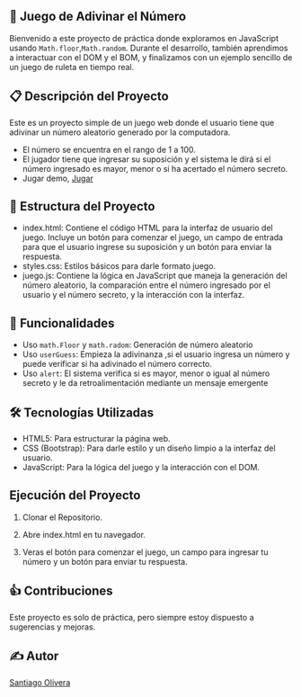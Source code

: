 ##  🎰 Juego de Adivinar el Número
Bienvenido a este proyecto de práctica donde exploramos  en JavaScript usando `Math.floor`,`Math.random`. Durante el desarrollo, también aprendimos a interactuar con el DOM y el BOM, y finalizamos con un ejemplo sencillo de un juego de ruleta en tiempo real.

## 📋 Descripción del Proyecto
Este es un proyecto simple de un juego web donde el usuario tiene que adivinar un número aleatorio generado por la computadora. 
- El número se encuentra en el rango de 1 a 100. 
- El jugador tiene que ingresar su suposición y el sistema le dirá si el número ingresado es mayor, menor o si ha acertado el número secreto.
- Jugar demo, [Jugar](https://juegoadivinaelnum.netlify.app/)

## 📂 Estructura del Proyecto
- index.html: Contiene el código HTML para la interfaz de usuario del juego. Incluye un botón para comenzar el juego, un campo de entrada para que el usuario ingrese su suposición y un botón para enviar la respuesta.
- styles.css: Estilos básicos para darle formato juego.
- juego.js: Contiene la lógica en JavaScript que maneja la generación del número aleatorio, la comparación entre el número ingresado por el usuario y el número secreto, y la interacción con la interfaz.

## 🚀 Funcionalidades
- Uso `math.Floor` y `math.radom`: Generación de número aleatorio 
- Uso `userGuess`: Empieza la adivinanza ,si el usuario ingresa un número y puede verificar si ha adivinado el número correcto.
- Uso `alert`: El sistema verifica si es mayor, menor o igual al número secreto y le da retroalimentación mediante un mensaje emergente

## 🛠️ Tecnologías Utilizadas
- HTML5: Para estructurar la página web.
- CSS (Bootstrap): Para darle estilo y un diseño limpio a la interfaz del usuario.
- JavaScript: Para la lógica del juego y la interacción con el DOM.
## Ejecución del Proyecto
1. Clonar el Repositorio.

2. Abre index.html en tu navegador.
3. Veras el botón para comenzar el juego, un campo para ingresar tu número y un botón para enviar tu respuesta.

## 👍 Contribuciones
Este proyecto es solo de práctica, pero siempre estoy dispuesto a sugerencias y mejoras.
## ✍️ Autor
[Santiago Olivera](https://github.com/Santi-Olivera)
